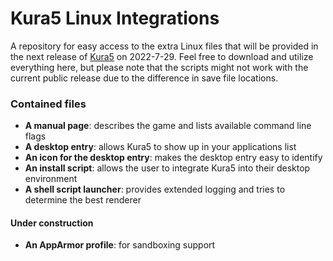# Kura5 Linux Integrations

A repository for easy access to the extra Linux files that will be provided in the next release of [Kura5](https://chickenhat.itch.io/kura5-bonds-of-the-undying) on 2022-7-29.
Feel free to download and utilize everything here, but please note that the scripts might not work with the current public release due to the difference in save file locations.

### Contained files
- **A manual page**: describes the game and lists available command line flags
- **A desktop entry**: allows Kura5 to show up in your applications list
- **An icon for the desktop entry**: makes the desktop entry easy to identify
- **An install script**: allows the user to integrate Kura5 into their desktop environment
- **A shell script launcher**: provides extended logging and tries to determine the best renderer

#### Under construction
- **An AppArmor profile**: for sandboxing support
